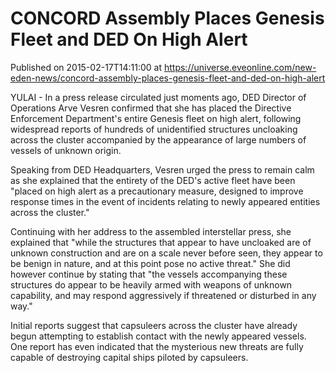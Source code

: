 # CONCORD Assembly Places Genesis Fleet and DED On High Alert
Published on 2015-02-17T14:11:00 at https://universe.eveonline.com/new-eden-news/concord-assembly-places-genesis-fleet-and-ded-on-high-alert

YULAI - In a press release circulated just moments ago, DED Director of Operations Arve Vesren confirmed that she has placed the Directive Enforcement Department's entire Genesis fleet on high alert, following widespread reports of hundreds of unidentified structures uncloaking across the cluster accompanied by the appearance of large numbers of vessels of unknown origin.

Speaking from DED Headquarters, Vesren urged the press to remain calm as she explained that the entirety of the DED's active fleet have been "placed on high alert as a precautionary measure, designed to improve response times in the event of incidents relating to newly appeared entities across the cluster."

Continuing with her address to the assembled interstellar press, she explained that "while the structures that appear to have uncloaked are of unknown construction and are on a scale never before seen, they appear to be benign in nature, and at this point pose no active threat." She did however continue by stating that "the vessels accompanying these structures do appear to be heavily armed with weapons of unknown capability, and may respond aggressively if threatened or disturbed in any way."

Initial reports suggest that capsuleers across the cluster have already begun attempting to establish contact with the newly appeared vessels. One report has even indicated that the mysterious new threats are fully capable of destroying capital ships piloted by capsuleers.
